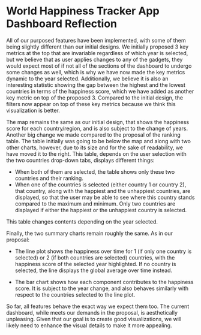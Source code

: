 # World Happiness Tracker App Dashboard Reflection

All of our purposed features have been implemented, with some of them being slightly different than our initial designs. We initially proposed 3 key metrics at the top that are invariable regardless of which year is selected, but we believe that as user applies changes to any of the gadgets, they would expect most of if not all of the sections of the dashboard to undergo some changes as well, which is why we have now made the key metrics dynamic to the year selected. Additionally, we believe it is also an interesting statistic showing the gap between the highest and the lowest countries in terms of the happiness score, which we have added as another key metric on top of the proposed 3. Compared to the initial design, the filters now appear on top of these key metrics because we think this visualization is better.

The map remains the same as our initial design, that shows the happiness score for each country/region, and is also subject to the change of years. Another big change we made compared to the proposal of the ranking table. The table initially was going to be below the map and along with two other charts, however, due to its size and for the sake of readability, we have moved it to the right. This table, depends on the user selection with the two countries drop-down tabs, displays different things:

- When both of them are selected, the table shows only these two countries and their ranking.
- When one of the countries is selected (either country 1 or country 2), that country, along with the happiest and the unhappiest countries, are displayed, so that the user may be able to see where this country stands compared to the maximum and minimum. Only two countries are displayed if either the happiest or the unhappiest country is selected.

This table changes contents depending on the year selected.

Finally, the two summary charts remain roughly the same. As in our proposal:

- The line plot shows the happiness over time for 1 (if only one country is selected) or 2 (if both countries are selected) countries, with the happiness score of the selected year highlighted. If no country is selected, the line displays the global average over time instead.

- The bar chart shows how each component contributes to the happiness score. It is subject to the year change, and also behaves similarly with respect to the countries selected to the line plot.

So far, all features behave the exact way we expect them too. The current dashboard, while meets our demands in the proposal, is aesthetically unpleasing. Given that our goal is to create good visualizations, we will likely need to enhance the visual details to make it more appealing.